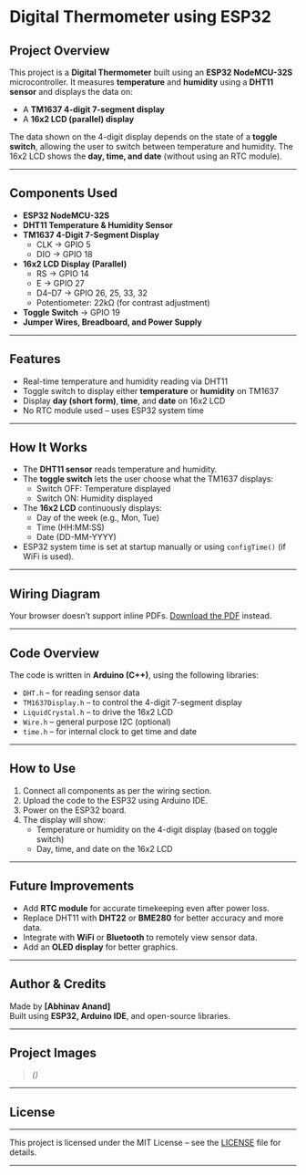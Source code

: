# Digital Thermometer using ESP32

## Project Overview
This project is a **Digital Thermometer** built using an **ESP32 NodeMCU-32S** microcontroller. It measures **temperature** and **humidity** using a **DHT11 sensor** and displays the data on:
- A **TM1637 4-digit 7-segment display**
- A **16x2 LCD (parallel) display**

The data shown on the 4-digit display depends on the state of a **toggle switch**, allowing the user to switch between temperature and humidity. The 16x2 LCD shows the **day, time, and date** (without using an RTC module).

---

## Components Used
- **ESP32 NodeMCU-32S**
- **DHT11 Temperature & Humidity Sensor**
- **TM1637 4-Digit 7-Segment Display**
  - CLK → GPIO 5  
  - DIO → GPIO 18
- **16x2 LCD Display (Parallel)**
  - RS → GPIO 14  
  - E → GPIO 27  
  - D4–D7 → GPIO 26, 25, 33, 32  
  - Potentiometer: 22kΩ (for contrast adjustment)
- **Toggle Switch** → GPIO 19
- **Jumper Wires, Breadboard, and Power Supply**

---

## Features
- Real-time temperature and humidity reading via DHT11
- Toggle switch to display either **temperature** or **humidity** on TM1637
- Display **day (short form)**, **time**, and **date** on 16x2 LCD
- No RTC module used – uses ESP32 system time

---

## How It Works
- The **DHT11 sensor** reads temperature and humidity.
- The **toggle switch** lets the user choose what the TM1637 displays:
  - Switch OFF: Temperature displayed
  - Switch ON: Humidity displayed
- The **16x2 LCD** continuously displays:
  - Day of the week (e.g., Mon, Tue)
  - Time (HH:MM:SS)
  - Date (DD-MM-YYYY)
- ESP32 system time is set at startup manually or using `configTime()` (if WiFi is used).

---

##  Wiring Diagram

<object data="images/Schematic_Thermometer.pdf" type="application/pdf" width="100%" height="600">
  <p>Your browser doesn’t support inline PDFs.  
     <a href="images/Schematic_Thermometer.pdf">Download the PDF</a> instead.
  </p>
</object>


---

## Code Overview
The code is written in **Arduino (C++)**, using the following libraries:
- `DHT.h` – for reading sensor data
- `TM1637Display.h` – to control the 4-digit 7-segment display
- `LiquidCrystal.h` – to drive the 16x2 LCD
- `Wire.h` – general purpose I2C (optional)
- `time.h` – for internal clock to get time and date

---

## How to Use
1. Connect all components as per the wiring section.
2. Upload the code to the ESP32 using Arduino IDE.
3. Power on the ESP32 board.
4. The display will show:
   - Temperature or humidity on the 4-digit display (based on toggle switch)
   - Day, time, and date on the 16x2 LCD

---

## Future Improvements
- Add **RTC module** for accurate timekeeping even after power loss.
- Replace DHT11 with **DHT22** or **BME280** for better accuracy and more data.
- Integrate with **WiFi** or **Bluetooth** to remotely view sensor data.
- Add an **OLED display** for better graphics.

---

## Author & Credits
Made by **[Abhinav Anand]**  
Built using **ESP32, Arduino IDE**, and open-source libraries.

---

## Project Images
> *()*

---

## License
---

This project is licensed under the MIT License – see the [LICENSE](LICENSE) file for details.

---